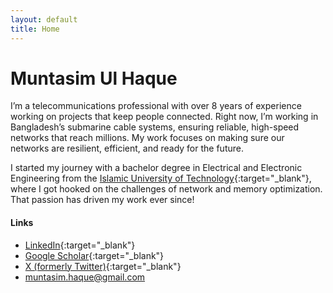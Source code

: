 ```yaml
---
layout: default
title: Home
---
```


# Muntasim Ul Haque

I’m a telecommunications professional with over 8 years of experience working on projects that keep people connected. Right now, I’m working in Bangladesh’s submarine cable systems, ensuring reliable, high-speed networks that reach millions. My work focuses on making sure our networks are resilient, efficient, and ready for the future.
            
I started my journey with a bachelor degree in Electrical and Electronic Engineering from the [Islamic University of Technology](https://www.iutoic-dhaka.edu/){:target="_blank"}, where I got hooked on the challenges of network and memory optimization. That passion has driven my work ever since!
                
#### Links

- [LinkedIn](https://www.linkedin.com/in/muntasimulhaque/){:target="_blank"}  
- [Google Scholar](https://scholar.google.com/citations?hl=en&user=qsD8a0MAAAAJ&view_op=list_works&sortby=pubdate){:target="_blank"}  
- [X (formerly Twitter)](https://x.com/muntasimulhaque){:target="_blank"}  
- [muntasim.haque@gmail.com](mailto:muntasim.haque@gmail.com)
